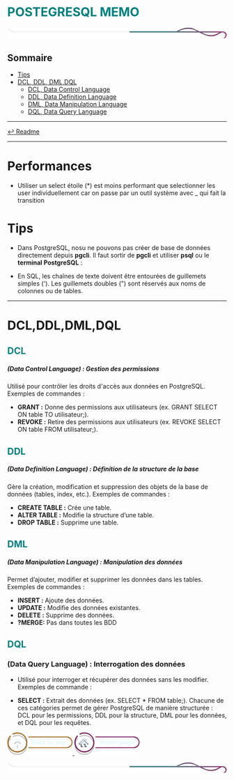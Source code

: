 <h1 style="color: #008080;">POSTEGRESQL MEMO </h1>

![border](../assets/line/border_r.png)

## Sommaire

- [ Tips ](#tips)
- [ DCL, DDL, DML,DQL](#modifier-une-column)
  - [DCL, Data Control Language](#les_databases)
  - [DDL, Data Definition Language](#les_tables)
  - [DML, Data Manipulation Language](#ajouter-une-column)
  - [DQL, Data Query Language](#modifier-une-column)

---

[↩️ Readme](/README.md)

---

# Performances

- Utiliser un select étoile (\*) est moins performant que selectionner les user individuellement car on passe par un outil système avec \_ qui fait la transition

# Tips

- Dans PostgreSQL, nosu ne pouvons pas créer de base de données directement depuis **pgcli**. Il faut sortir de **pgcli** et utiliser **psql** ou le **terminal PostgreSQL** :

- En SQL, les chaînes de texte doivent être entourées de guillemets simples ('). Les guillemets doubles (") sont réservés aux noms de colonnes ou de tables.

---

# DCL,DDL,DML,DQL

<h2 style="color: #008080;">DCL</h2>

##### (Data Control Language) : Gestion des permissions

Utilisé pour contrôler les droits d'accès aux données en PostgreSQL.
Exemples de commandes :

- **GRANT :** Donne des permissions aux utilisateurs (ex. GRANT SELECT ON table TO utilisateur;).
- **REVOKE :** Retire des permissions aux utilisateurs (ex. REVOKE SELECT ON table FROM utilisateur;).

<h2 style="color: #008080;">DDL</h2>

##### (Data Definition Language) : Définition de la structure de la base

Gère la création, modification et suppression des objets de la base de données (tables, index, etc.).
Exemples de commandes :

- **CREATE TABLE :** Crée une table.
- **ALTER TABLE :** Modifie la structure d’une table.
- **DROP TABLE :** Supprime une table.

<h2 style="color: #008080;">DML</h2>

##### (Data Manipulation Language) : Manipulation des données

Permet d’ajouter, modifier et supprimer les données dans les tables.
Exemples de commandes :

- **INSERT :** Ajoute des données.
- **UPDATE :** Modifie des données existantes.
- **DELETE :** Supprime des données.
- **?MERGE:** Pas dans toutes les BDD

<h2 style="color: #008080;">DQL</h2>

### (Data Query Language) : Interrogation des données

- Utilisé pour interroger et récupérer des données sans les modifier.
  Exemples de commande :

- **SELECT :** Extrait des données (ex. SELECT \* FROM table;).
  Chacune de ces catégories permet de gérer PostgreSQL de manière structurée : DCL pour les permissions, DDL pour la structure, DML pour les données, et DQL pour les requêtes.

<a href="#sommaire">
  <img src="../assets/button/back_to_top.png" alt="Back to top" style="width: 150px; height: auto;">
</a>
<a href="../README.md">
  <img src="../assets/button/home_page.png" alt="Home page" style="width: 150px; height: auto;">
</a>

![border](../assets/line/border_r.png)

